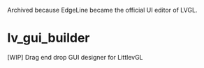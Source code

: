 Archived because EdgeLine became the official UI editor of LVGL. 

# lv_gui_builder
[WIP] Drag end drop GUI designer for LittlevGL
